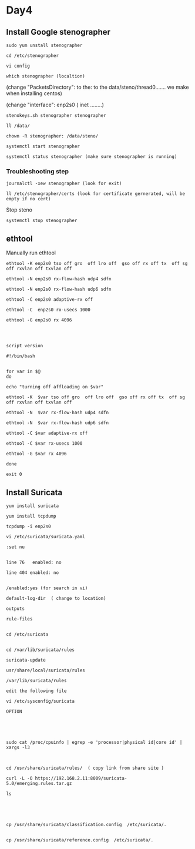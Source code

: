 # Day4
## Install Google stenographer

    sudo yum unstall stenographer
    
    cd /etc/stenographer

    vi config

    which stenographer (localtion)

(change "PacketsDirectory": to the: to the data/steno/thread0....... we make when installing centos)

(change "interface": enp2s0 ( inet ........)

    stenokeys.sh stenographer stenographer 

    ll /data/
    
    chown -R stenographer: /data/steno/
    
    systemctl start stenographer 
    
    systemctl status stenographer (make sure stenographer is running)
    
###     Troubleshooting step

    journalctl -xew stenographer (look for exit)
    
    ll /etc/stenographer/certs (look for certificate gernerated, will be empty if no cert)
    
    
    
  Stop steno
    
    systemctl stop stenographer 
    
##     ethtool
    
    
  Manually run ethtool
    
    ethtool -K enp2s0 tso off gro  off lro off  gso off rx off tx  off sg off rxvlan off txvlan off
    
    ethtool -N enp2s0 rx-flow-hash udp4 sdfn
    
    ethtool -N enp2s0 rx-flow-hash udp6 sdfn
    
    ethtool -C enp2s0 adaptive-rx off
    
    ethtool -C  enp2s0 rx-usecs 1000
    
    ethtool -G enp2s0 rx 4096
    
    
    
    
    script version
    
    #!/bin/bash
    
    
    for var in $@
    do
    
    echo "turning off affloading on $var"
    
    ethtool -K  $var tso off gro  off lro off  gso off rx off tx  off sg off rxvlan off txvlan off
    
    ethtool -N  $var rx-flow-hash udp4 sdfn
    
    ethtool -N  $var rx-flow-hash udp6 sdfn
    
    ethtool -C $var adaptive-rx off
    
    ethtool -C $var rx-usecs 1000
    
    ethtool -G $var rx 4096
    
    done
    
    exit 0
    
    
##     Install Suricata
    
    
    yum install suricata
    
    yum install tcpdump
    
    tcpdump -i enp2s0
    
    vi /etc/suricata/suricata.yaml
    
    :set nu 
    
    
    line 76   enabled: no
    
    line 404 enabled: no
    
    
    /enabled:yes (for search in vi)
    
    default-log-dir  ( change to location)
    
    outputs
    
    rule-files
    
    
    cd /etc/suricata 
   
    
    cd /var/lib/suricata/rules
    
    suricata-update 
   
    usr/share/local/suricata/rules
    
    /var/lib/suricata/rules
    
    edit the following file
    
    vi /etc/sysconfig/suricata
    
    OPTION 
    
    
    
    
    
    sudo cat /proc/cpuinfo | egrep -e 'processor|physical id|core id' | xargs -l3 
    
    
    
    cd /usr/share/suricata/rules/  ( copy link from share site )
    
    curl -L -O https://192.168.2.11:8009/suricata-5.0/emerging.rules.tar.gz
    
    ls 
    
    
    
    
    
    cp /usr/share/suricata/classification.config  /etc/suricata/.
    
    
    cp /usr/share/suricata/reference.config  /etc/suricata/.

    
    
    
    
    
    
    
    
    
    
    
    
    
    
   


    
    
    






